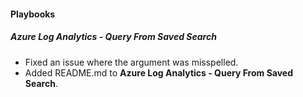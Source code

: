 
#### Playbooks
##### Azure Log Analytics - Query From Saved Search
- Fixed an issue where the argument was misspelled.
- Added README.md to **Azure Log Analytics - Query From Saved Search**.